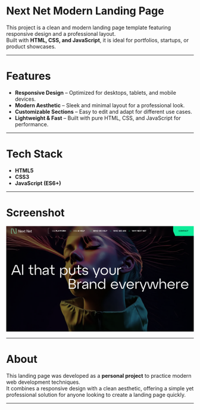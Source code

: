 # Next Net Modern Landing Page  

This project is a clean and modern landing page template featuring responsive design and a professional layout.  
Built with **HTML, CSS, and JavaScript**, it is ideal for portfolios, startups, or product showcases.  

---

# Features  

- **Responsive Design** – Optimized for desktops, tablets, and mobile devices.  
- **Modern Aesthetic** – Sleek and minimal layout for a professional look.  
- **Customizable Sections** – Easy to edit and adapt for different use cases.  
- **Lightweight & Fast** – Built with pure HTML, CSS, and JavaScript for performance.  

---

# Tech Stack  

- **HTML5**  
- **CSS3**  
- **JavaScript (ES6+)**  

---

# Screenshot  

![Landing Page Screenshot](https://raw.githubusercontent.com/AbhayDutta/Next-Net-Modern-Landing-Page/main/wp-content/Screenshot.png)  

---

 # About  

This landing page was developed as a **personal project** to practice modern web development techniques.  
It combines a responsive design with a clean aesthetic, offering a simple yet professional solution for anyone looking to create a landing page quickly.  

---


